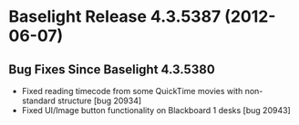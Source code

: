 # Baselight Release 4.3.5387 (2012-06-07)



## Bug Fixes Since Baselight 4.3.5380

* Fixed reading timecode from some QuickTime movies with non-standard structure \[bug 20934]
* Fixed UI/Image button functionality on Blackboard 1 desks \[bug 20943]

